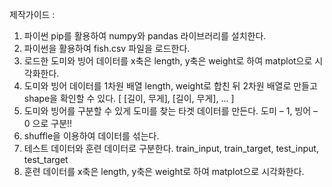 제작가이드 :
1. 파이썬 pip를 활용하여 numpy와 pandas 라이브러리를 설치한다.
2. 파이썬을 활용하여 fish.csv 파일을 로드한다.
3. 로드한 도미와 빙어 데이터를 x축은 length, y축은 weight로 하여 matplot으로 시각화한다.
4. 도미와 빙어 데이터를 1차원 배열 length, weight로 합친 뒤 2차원 배열로 만들고 shape을 확인할 수 있다.
[ [길이, 무게], [길이, 무게], ... ]
5. 도미와 빙어를 구분할 수 있게 도미를 찾는 타겟 데이터를 만든다.
도미 – 1, 빙어 – 0 으로 구분!!
6. shuffle을 이용하여 데이터를 섞는다.
7. 테스트 데이터와 훈련 데이터로 구분한다. 
train_input, train_target, test_input, test_target
8. 훈련 데이터를 x축은 length, y축은 weight로 하여 matplot으로 시각화한다.